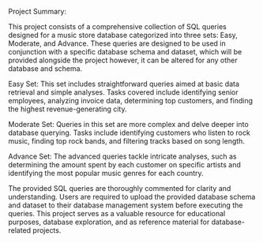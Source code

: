 Project Summary:

This project consists of a comprehensive collection of SQL queries designed for a music store database categorized into three sets: Easy, Moderate, and Advance. These queries are designed to be used
in conjunction with a specific database schema and dataset, which will be provided alongside the project however, it can be altered for any other database and schema.

Easy Set: This set includes straightforward queries aimed at basic data retrieval and simple analyses. Tasks covered include identifying senior employees, analyzing invoice data, determining top 
customers, and finding the highest revenue-generating city.

Moderate Set: Queries in this set are more complex and delve deeper into database querying. Tasks include identifying customers who listen to rock music, finding top rock bands, and filtering tracks
based on song length.

Advance Set: The advanced queries tackle intricate analyses, such as determining the amount spent by each customer on specific artists and identifying the most popular music genres for each country.

The provided SQL queries are thoroughly commented for clarity and understanding. Users are required to upload the provided database schema and dataset to their database management system before 
executing the queries. This project serves as a valuable resource for educational purposes, database exploration, and as reference material for database-related projects.            
